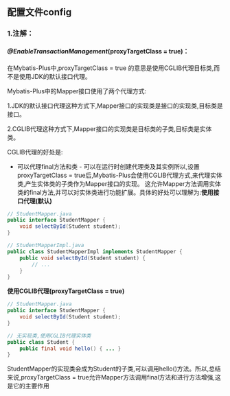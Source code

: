 ## 配置文件config

### 1.注解：

#### *@EnableTransactionManagement*(proxyTargetClass = true)：

在Mybatis-Plus中,proxyTargetClass = true 的意思是使用CGLIB代理目标类,而不是使用JDK的默认接口代理。

Mybatis-Plus中的Mapper接口使用了两个代理方式:

1.JDK的默认接口代理这种方式下,Mapper接口的实现类是接口的实现类,目标类是接口。

2.CGLIB代理这种方式下,Mapper接口的实现类是目标类的子类,目标类是实体类。

CGLIB代理的好处是:

- 可以代理final方法和类
\- 可以在运行时创建代理类及其实例所以,设置proxyTargetClass = true后,Mybatis-Plus会使用CGLIB代理方式,来代理实体类,产生实体类的子类作为Mapper接口的实现。
这允许Mapper方法调用实体类的final方法,并可以对实体类进行功能扩展。具体的好处可以理解为:**使用接口代理(默认)**

```java
// StudentMapper.java 
public interface StudentMapper {
    void selectById(Student student);
}

// StudentMapperImpl.java
public class StudentMapperImpl implements StudentMapper {
    public void selectById(Student student) {
        // ...
    }
}
```

**使用CGLIB代理(proxyTargetClass = true)**

```java
// StudentMapper.java 
public interface StudentMapper {
    void selectById(Student student);
}

// 无实现类,使用CGLIB代理实体类
public class Student {
    public final void hello() { ... }
}
```

StudentMapper的实现类会成为Student的子类,可以调用hello()方法。所以,总结来说,proxyTargetClass = true允许Mapper方法调用final方法和进行方法增强,这是它的主要作用